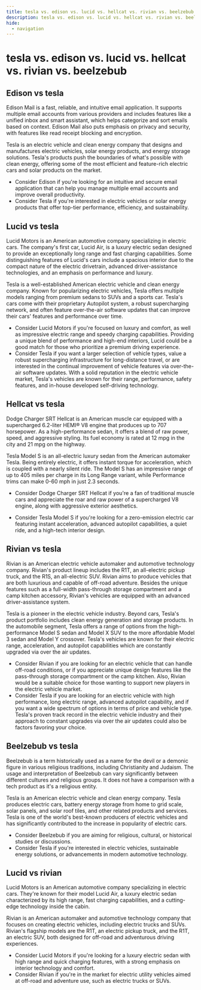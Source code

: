 ```yaml
---
title: tesla vs. edison vs. lucid vs. hellcat vs. rivian vs. beelzebub
description: tesla vs. edison vs. lucid vs. hellcat vs. rivian vs. beelzebub
hide:
  - navigation
---
```

# tesla vs. edison vs. lucid vs. hellcat vs. rivian vs. beelzebub

## Edison vs tesla
Edison Mail is a fast, reliable, and intuitive email application. It supports multiple email accounts from various providers and includes features like a unified inbox and smart assistant, which helps categorize and sort emails based on context. Edison Mail also puts emphasis on privacy and security, with features like read receipt blocking and encryption.

Tesla is an electric vehicle and clean energy company that designs and manufactures electric vehicles, solar energy products, and energy storage solutions. Tesla's products push the boundaries of what's possible with clean energy, offering some of the most efficient and feature-rich electric cars and solar products on the market.

- Consider Edison if you're looking for an intuitive and secure email application that can help you manage multiple email accounts and improve overall productivity.
- Consider Tesla if you're interested in electric vehicles or solar energy products that offer top-tier performance, efficiency, and sustainability.


## Lucid vs tesla
Lucid Motors is an American automotive company specializing in electric cars. The company's first car, Lucid Air, is a luxury electric sedan designed to provide an exceptionally long range and fast charging capabilities. Some distinguishing features of Lucid's cars include a spacious interior due to the compact nature of the electric drivetrain, advanced driver-assistance technologies, and an emphasis on performance and luxury.

Tesla is a well-established American electric vehicle and clean energy company. Known for popularizing electric vehicles, Tesla offers multiple models ranging from premium sedans to SUVs and a sports car. Tesla's cars come with their proprietary Autopilot system, a robust supercharging network, and often feature over-the-air software updates that can improve their cars' features and performance over time.

- Consider Lucid Motors if you're focused on luxury and comfort, as well as impressive electric range and speedy charging capabilities. Providing a unique blend of performance and high-end interiors, Lucid could be a good match for those who prioritize a premium driving experience.
- Consider Tesla if you want a larger selection of vehicle types, value a robust supercharging infrastructure for long-distance travel, or are interested in the continual improvement of vehicle features via over-the-air software updates. With a solid reputation in the electric vehicle market, Tesla's vehicles are known for their range, performance, safety features, and in-house developed self-driving technology.


## Hellcat vs tesla
Dodge Charger SRT Hellcat is an American muscle car equipped with a supercharged 6.2-liter HEMI® V8 engine that produces up to 707 horsepower. As a high-performance sedan, it offers a blend of raw power, speed, and aggressive styling. Its fuel economy is rated at 12 mpg in the city and 21 mpg on the highway.

Tesla Model S is an all-electric luxury sedan from the American automaker Tesla. Being entirely electric, it offers instant torque for acceleration, which is coupled with a nearly silent ride. The Model S has an impressive range of up to 405 miles per charge in its Long Range variant, while Performance trims can make 0-60 mph in just 2.3 seconds.

- Consider Dodge Charger SRT Hellcat if you're a fan of traditional muscle cars and appreciate the roar and raw power of a supercharged V8 engine, along with aggressive exterior aesthetics.

- Consider Tesla Model S if you're looking for a zero-emission electric car featuring instant acceleration, advanced autopilot capabilities, a quiet ride, and a high-tech interior design.


## Rivian vs tesla
Rivian is an American electric vehicle automaker and automotive technology company. Rivian's product lineup includes the R1T, an all-electric pickup truck, and the R1S, an all-electric SUV. Rivian aims to produce vehicles that are both luxurious and capable of off-road adventure. Besides the unique features such as a full-width pass-through storage compartment and a camp kitchen accessory, Rivian's vehicles are equipped with an advanced driver-assistance system.

Tesla is a pioneer in the electric vehicle industry. Beyond cars, Tesla's product portfolio includes clean energy generation and storage products. In the automobile segment, Tesla offers a range of options from the high-performance Model S sedan and Model X SUV to the more affordable Model 3 sedan and Model Y crossover. Tesla's vehicles are known for their electric range, acceleration, and autopilot capabilities which are constantly upgraded via over the air updates.

- Consider Rivian if you are looking for an electric vehicle that can handle off-road conditions, or if you appreciate unique design features like the pass-through storage compartment or the camp kitchen. Also, Rivian would be a suitable choice for those wanting to support new players in the electric vehicle market.
- Consider Tesla if you are looking for an electric vehicle with high performance, long electric range, advanced autopilot capability, and if you want a wide spectrum of options in terms of price and vehicle type. Tesla's proven track record in the electric vehicle industry and their approach to constant upgrades via over the air updates could also be factors favoring your choice.


## Beelzebub vs tesla
Beelzebub is a term historically used as a name for the devil or a demonic figure in various religious traditions, including Christianity and Judaism. The usage and interpretation of Beelzebub can vary significantly between different cultures and religious groups. It does not have a comparison with a tech product as it's a religious entity.

Tesla is an American electric vehicle and clean energy company. Tesla produces electric cars, battery energy storage from home to grid scale, solar panels, and solar roof tiles, and other related products and services. Tesla is one of the world's best-known producers of electric vehicles and has significantly contributed to the increase in popularity of electric cars.

- Consider Beelzebub if you are aiming for religious, cultural, or historical studies or discussions.
- Consider Tesla if you're interested in electric vehicles, sustainable energy solutions, or advancements in modern automotive technology.


## Lucid vs rivian
Lucid Motors is an American automotive company specializing in electric cars. They're known for their model Lucid Air, a luxury electric sedan characterized by its high range, fast charging capabilities, and a cutting-edge technology inside the cabin.

Rivian is an American automaker and automotive technology company that focuses on creating electric vehicles, including electric trucks and SUVs. Rivian's flagship models are the R1T, an electric pickup truck, and the R1T, an electric SUV, both designed for off-road and adventurous driving experiences.

- Consider Lucid Motors if you're looking for a luxury electric sedan with high range and quick charging features, with a strong emphasis on interior technology and comfort.
- Consider Rivian if you're in the market for electric utility vehicles aimed at off-road and adventure use, such as electric trucks or SUVs.

